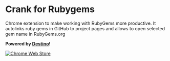 # Crank for Rubygems

Chrome extension to make working with RubyGems more productive.
It autolinks ruby gems in GitHub to project pages and allows to open selected
gem name in RubyGems.org

**Powered by [Destino](https://github.com/NARKOZ/destino)!**

[![Chrome Web Store](https://developer.chrome.com/webstore/images/ChromeWebStore_BadgeWBorder_v2_496x150.png)](https://chrome.google.com/webstore/detail/aeekfpaigbeblmpeliiomcamnipcglii)
